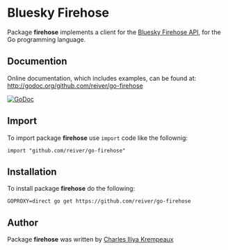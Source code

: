 # Bluesky Firehose

Package **firehose** implements a client for the [Bluesky Firehose API](https://docs.bsky.app/docs/advanced-guides/firehose), for the Go programming language.

## Documention

Online documentation, which includes examples, can be found at: http://godoc.org/github.com/reiver/go-firehose

[![GoDoc](https://godoc.org/github.com/reiver/go-firehose?status.svg)](https://godoc.org/github.com/reiver/go-firehose)

## Import

To import package **firehose** use `import` code like the follownig:
```
import "github.com/reiver/go-firehose"
```

## Installation

To install package **firehose** do the following:
```
GOPROXY=direct go get https://github.com/reiver/go-firehose
```

## Author

Package **firehose** was written by [Charles Iliya Krempeaux](http://reiver.link)
